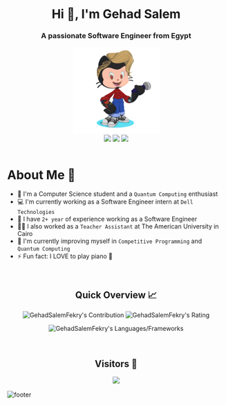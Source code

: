 <h1 align="center">Hi 👋, I'm Gehad Salem</h1>
<h3 align="center">A passionate Software Engineer from Egypt</h3>
<div align="center">
    <img src="Github.png" height="200" />
</div>

<div align="center">
    <a href="https://www.linkedin.com/in/gehad-salem/"><img src="https://img.shields.io/badge/LinkedIn-0077B5?style=for-the-badge&logo=linkedin&logoColor=white" /></a>
    <a href="mailto:GehadSalemFekry@aucegypt.edu"><img src="https://img.shields.io/badge/Gmail-D14836?style=for-the-badge&logo=gmail&logoColor=white" /></a>
    <a href="https://facebook.com/GehadSalemFekry"><img src="https://img.shields.io/badge/Facebook-1877F2?style=for-the-badge&logo=facebook&logoColor=white" /></a>
</div>

<br>

<!--
This is a ✨ _special_ ✨ repository because its `README.md` (this file) appears on your GitHub profile.

Here are some ideas to get you started:

- 🔭 I’m currently working on 
- 🌱 I’m currently learning ...
- 👯 I’m looking to collaborate on ...
- 🤔 I’m looking for help with ...
- 💬 Ask me about ...
- 📫 How to reach me: ...
- 😄 Pronouns: ...
- ⚡ Fun fact: ...
- 😎 Further more, I taught over 50 people the MERN tech stack!
-->
<h1>About Me 📌</h1>

- 👋 I'm a Computer Science student and a `Quantum Computing` enthusiast
- 💻 I'm currently working as a Software Engineer intern at `Dell Technologies`
- 🔭 I have `2+ year` of experience working as a Software Engineer
- 💁‍♂️ I also worked as a `Teacher Assistant` at The American University in Cairo
- 🌱 I'm currently improving myself in `Competitive Programming` and `Quantum Computing`
- ⚡ Fun fact: I LOVE to play piano 🎹

<br />

<h2 align="center">Quick Overview 📈</h2>
  <p align = "center">
</p>

<p align = "center">
  <img src = "https://github-readme-stats.vercel.app/api?username=GehadSalemFekry&count_private=true&theme=dracula&hide_border=true" alt = "GehadSalemFekry's Contribution" width = 400 >
  <img src = "https://github-readme-streak-stats.herokuapp.com?user=GehadSalemFekry&count_private=true&theme=dracula&hide_border=true" alt = "GehadSalemFekry's Rating" width = 400 >
</p>

<p align = "center">
 <img src = "https://github-readme-stats.vercel.app/api/top-langs?username=GehadSalemFekry&show_icons=true&count_private=true&locale=en&layout=compact&langs_count=10&hide_border=true&bg_color=282A36&title_color=DD6387&text_color=fff&icon_color=fff" alt = "GehadSalemFekry's Languages/Frameworks" width = 400 />
</p>

<br />
<h2 align="center">Visitors 👀</h2>
<div align="center" >
  <img src="https://profile-counter.glitch.me/GehadSalemFekry/count.svg"></img>
</div>


![footer](https://capsule-render.vercel.app/api?type=waving&color=gradient&height=140&section=footer)
